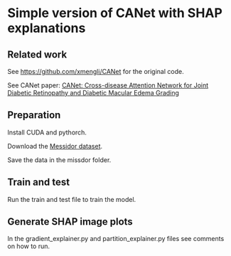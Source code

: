 # Simple version of CANet with SHAP explanations

## Related work
See https://github.com/xmengli/CANet for the original code.

See CANet paper: [CANet: Cross-disease Attention Network for Joint Diabetic Retinopathy and Diabetic Macular Edema Grading](https://arxiv.org/abs/1911.01376)

## Preparation

Install CUDA and pythorch.

Download the [Messidor dataset](https://www.adcis.net/en/third-party/messidor/).

Save the data in the missdor folder.

## Train and test

Run the train and test file to train the model.

## Generate SHAP image plots

In the gradient_explainer.py and partition_explainer.py files see comments on how to run.

